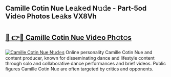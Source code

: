 ## Camille Cotin Nue Le𝚊k𝚎d N𝚞𝚍e - Part-5od Vid𝚎o Photos Le𝚊ks VX8Vh

# <h2><a href="http://fb12zj.evod.top/?m=Camille+Cotin+Nue">🔗 👉🔴 Camille Cotin Nue Vid𝚎o Ph𝚘t𝚘s</a></h2>

[![Camille Cotin Nue N𝚞d𝚎s](https://i.imgur.com/8V9OHl7.gif)](http://fb12zj.evod.top/?m=Camille+Cotin+Nue)
Online personality Camille Cotin Nue and content producer, known for disseminating dance and lifestyle content through solo and collaborative dance performances and brief videos. Public figures Camille Cotin Nue are often targeted by critics and opponents. 
